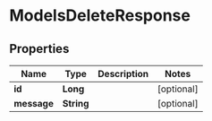 
# ModelsDeleteResponse

## Properties
Name | Type | Description | Notes
------------ | ------------- | ------------- | -------------
**id** | **Long** |  |  [optional]
**message** | **String** |  |  [optional]



